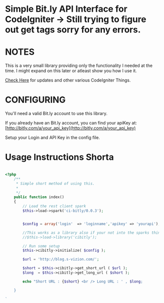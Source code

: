 Simple Bit.ly API Interface for CodeIgniter -> Still trying to figure out get tags sorry for any errors.
===========================================

NOTES
===========================================

This is a very small library providing only the functionality I needed at the time. I might expand on this later or
atleast show you how I use it.

[Check Here](http://s-vizion.com) for updates and other various CodeIgniter Things.

CONFIGURING
===========================================

You'll need a valid Bit.ly account to use this library.

If you already have an Bit.ly account, you can find your apiKey at: [http://bitly.com/a/your_api_key](http://bitly.com/a/your_api_key)

Setup your Login and API Key in the config file.


Usage Instructions Shorta
===========================================

```PHP

<?php
	/**
	 * Simple short method of using this.
	 *
	 */
	public function index()
	{
		// Load the rest client spark
		$this->load->spark('ci-bitly/0.0.3');


		$config = array('login'  => 'loginname','apikey' => 'yourapi');

		//This works as a library also if your not into the sparks thing.
		//$this->load->library('cibitly');

		// Run some setup
		$this->cibitly->initialize( $config );

		$url = 'http://blog.s-vizion.com/';

		$short = $this->cibitly->get_short_url ( $url );
		$long  = $this->cibitly->get_long_url ( $short );

		echo "Short URL : {$short} <br /> Long URL : ' , $long;

	}

`

